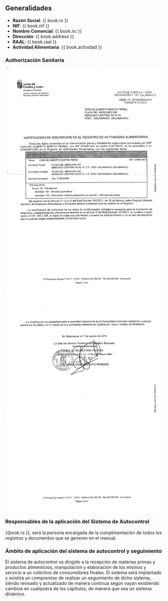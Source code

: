 ## Generalidades


* **Razón Social**: {{ book.rs }}
* **NIF**: {{ book.nif }}
* **Nombre Comercial**: {{ book.nc }}
* **Dirección**: {{ book.address }}
* **RAAL**:  {{ book.raal }}
* **Actividad Alimentaria**: {{ book.actividad }}

### Authorización Sanitaria
![](../assets/png/asf-1.png)
![](../assets/png/asf-2.png)

### Responsables de la aplicación del Sistema de Autocontrol
{{book.rs }}, será la persona encargada de la cumplimentación de todos los registros y documentos que se generen en el manual.

### Ámbito de aplicación del sistema de autocontrol y seguimiento
El sistema de autocontrol va dirigido a la recepción de materias primas y productos alimenticios, manipulación y elaboración de los mismos y servicio a un colectivo de consumidores finales.
El sistema será implantado y existirá un compromiso de realizar un seguimiento de dicho sistema, siendo revisado y actualizado de manera continua según vayan existiendo cambios en cualquiera de los capítulos, de manera que sea un sistema dinámico.
